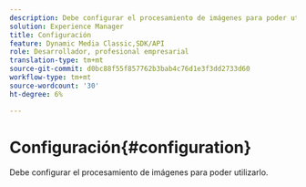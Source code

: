 ```yaml
---
description: Debe configurar el procesamiento de imágenes para poder utilizarlo.
solution: Experience Manager
title: Configuración
feature: Dynamic Media Classic,SDK/API
role: Desarrollador, profesional empresarial
translation-type: tm+mt
source-git-commit: d0bc88f55f857762b3bab4c76d1e3f3dd2733d60
workflow-type: tm+mt
source-wordcount: '30'
ht-degree: 6%

---
```



# Configuración{#configuration}

Debe configurar el procesamiento de imágenes para poder utilizarlo.

